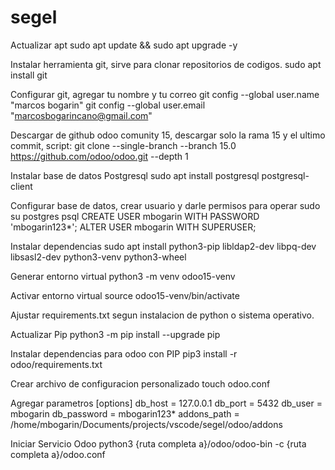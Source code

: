 # segel
Actualizar apt
sudo apt update && sudo apt upgrade -y

Instalar herramienta git, sirve para clonar repositorios de codigos.
sudo apt install git

Configurar git, agregar tu nombre y tu correo
git config --global user.name "marcos bogarin"
git config --global user.email "marcosbogarincano@gmail.com"

Descargar de github odoo comunity 15, descargar solo la rama 15 y el ultimo commit, script:
git clone --single-branch --branch 15.0 https://github.com/odoo/odoo.git --depth 1

Instalar base de datos Postgresql
sudo apt install postgresql postgresql-client

Configurar base de datos, crear usuario y darle permisos para operar
sudo su postgres
psql
CREATE USER mbogarin WITH PASSWORD 'mbogarin123*';
ALTER USER mbogarin WITH SUPERUSER;

Instalar dependencias 
sudo apt install python3-pip libldap2-dev libpq-dev libsasl2-dev python3-venv python3-wheel

Generar entorno virtual
python3 -m venv odoo15-venv

Activar entorno virtual
source odoo15-venv/bin/activate

Ajustar requirements.txt segun instalacion de python o sistema operativo.

Actualizar Pip
python3 -m pip install --upgrade pip

Instalar dependencias para odoo con PIP
pip3 install -r odoo/requirements.txt

Crear archivo de configuracion personalizado
touch odoo.conf

Agregar parametros
[options]
db_host = 127.0.0.1
db_port = 5432
db_user = mbogarin
db_password = mbogarin123*
addons_path = /home/mbogarin/Documents/projects/vscode/segel/odoo/addons

Iniciar Servicio Odoo
python3 {ruta completa a}/odoo/odoo-bin -c {ruta completa a}/odoo.conf